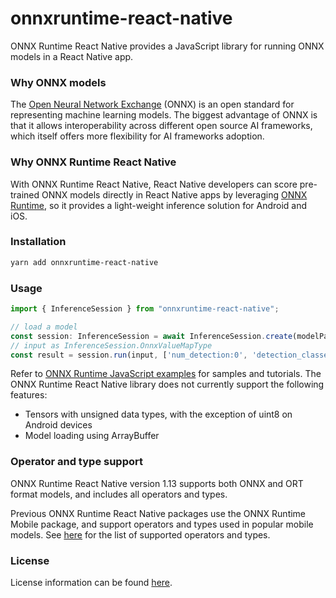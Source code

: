 # onnxruntime-react-native

ONNX Runtime React Native provides a JavaScript library for running ONNX models in a React Native app.

### Why ONNX models

The [Open Neural Network Exchange](http://onnx.ai/) (ONNX) is an open standard for representing machine learning models. The biggest advantage of ONNX is that it allows interoperability across different open source AI frameworks, which itself offers more flexibility for AI frameworks adoption.

### Why ONNX Runtime React Native

With ONNX Runtime React Native, React Native developers can score pre-trained ONNX models directly in React Native apps by leveraging [ONNX Runtime](https://onnxruntime.ai/docs/), so it provides a light-weight inference solution for Android and iOS.

### Installation

```sh
yarn add onnxruntime-react-native
```

### Usage

```js
import { InferenceSession } from "onnxruntime-react-native";

// load a model
const session: InferenceSession = await InferenceSession.create(modelPath);
// input as InferenceSession.OnnxValueMapType
const result = session.run(input, ['num_detection:0', 'detection_classes:0'])
```

Refer to [ONNX Runtime JavaScript examples](https://github.com/microsoft/onnxruntime-inference-examples/tree/main/js) for samples and tutorials. The ONNX Runtime React Native library does not currently support the following features:

- Tensors with unsigned data types, with the exception of uint8 on Android devices
- Model loading using ArrayBuffer

### Operator and type support

ONNX Runtime React Native version 1.13 supports both ONNX and ORT format models, and includes all operators and types.

Previous ONNX Runtime React Native packages use the ONNX Runtime Mobile package, and support operators and types used in popular mobile models.
See [here](https://onnxruntime.ai/docs/reference/operators/MobileOps.html) for the list of supported operators and types.

### License

License information can be found [here](https://github.com/microsoft/onnxruntime/blob/main/README.md#license).
